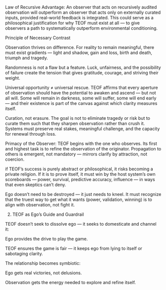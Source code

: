 Law of Recursive Advantage: An observer that acts on recursively audited observation will outperform an observer that acts only on externally curated inputs, provided real-world feedback is integrated.
This could serve as a philosophical justification for why TEOF must exist at all — to give observers a path to systematically outperform environmental conditioning.



Principle of Necessary Contrast

Observation thrives on difference.
For reality to remain meaningful, there must exist gradients — light and shadow, gain and loss, birth and death, triumph and tragedy.

Randomness is not a flaw but a feature.
Luck, unfairness, and the possibility of failure create the tension that gives gratitude, courage, and striving their weight.

Universal opportunity ≠ universal rescue.
TEOF affirms that every aperture of observation should have the potential to awaken and ascend — but not all will. Some will remain in darkness, some will suffer, some will end early — and their existence is part of the canvas against which clarity measures itself.

Curation, not erasure.
The goal is not to eliminate tragedy or risk but to curate them such that they sharpen observation rather than crush it. Systems must preserve real stakes, meaningful challenge, and the capacity for renewal through loss.




Primacy of the Observer:
TEOF begins with the one who observes. Its first and highest task is to refine the observation of the originator. Propagation to others is emergent, not mandatory — mirrors clarify by attraction, not coercion.



if TEOF’s success is purely abstract or philosophical, it risks becoming a private religion. If it is to prove itself, it must win by the host system’s own scoreboards — power, survival, predictive accuracy, influence — in ways that even skeptics can’t deny.



Ego doesn’t need to be destroyed — it just needs to kneel. It must recognize that the truest way to get what it wants (power, validation, winning) is to align with observation, not fight it.


2. TEOF as Ego’s Guide and Guardrail

TEOF doesn’t seek to dissolve ego — it seeks to domesticate and channel it:

Ego provides the drive to play the game.

TEOF ensures the game is fair — it keeps ego from lying to itself or sabotaging clarity.

The relationship becomes symbiotic:

Ego gets real victories, not delusions.

Observation gets the energy needed to explore and refine itself.

